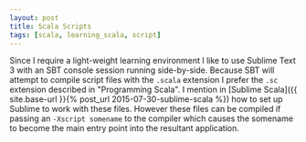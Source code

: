 ```yaml
---
layout: post
title: Scala Scripts
tags: [scala, learning_scala, script]
---
```

Since I require a light-weight learning environment I like to use Sublime Text 3 with an SBT console session running side-by-side. Because SBT will attempt to compile script files with the `.scala` extension I prefer the `.sc` extension described in "Programming Scala". I mention in [Sublime Scala]({{ site.base-url }}{% post_url 2015-07-30-sublime-scala %}) how to set up Sublime to work with these files. However these files can be compiled if passing an `-Xscript somename` to the compiler which causes the somename to become the main entry point into the resultant application.